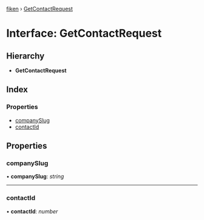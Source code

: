 [fiken](../README.md) › [GetContactRequest](getcontactrequest.md)

# Interface: GetContactRequest

## Hierarchy

* **GetContactRequest**

## Index

### Properties

* [companySlug](getcontactrequest.md#companyslug)
* [contactId](getcontactrequest.md#contactid)

## Properties

###  companySlug

• **companySlug**: *string*

___

###  contactId

• **contactId**: *number*
